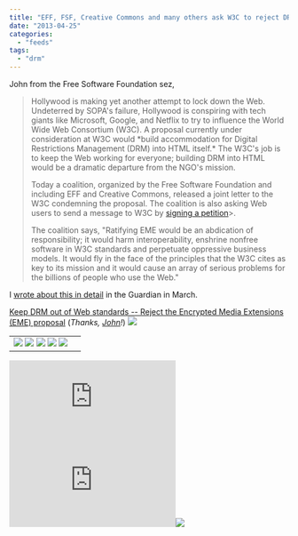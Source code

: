 ```yaml
---
title: "EFF, FSF, Creative Commons and many others ask W3C to reject DRM&nbsp;conspiracy"
date: "2013-04-25"
categories: 
  - "feeds"
tags: 
  - "drm"
---
```


John from the Free Software Foundation sez,

> Hollywood is making yet another attempt to lock down the Web. Undeterred by SOPA's failure, Hollywood is conspiring with tech giants like Microsoft, Google, and Netflix to try to influence the World Wide Web Consortium (W3C). A proposal currently under consideration at W3C would \*build accommodation for Digital Restrictions Management (DRM) into HTML itself.\* The W3C's job is to keep the Web working for everyone; building DRM into HTML would be a dramatic departure from the NGO's mission.
> 
> Today a coalition, organized by the Free Software Foundation and including EFF and Creative Commons, released a joint letter to the W3C condemning the proposal. The coalition is also asking Web users to send a message to W3C by [signing a petition](http://www.defectivebydesign.org/no-drm-in-html5)\>.
> 
> The coalition says, "Ratifying EME would be an abdication of responsibility; it would harm interoperability, enshrine nonfree software in W3C standards and perpetuate oppressive business models. It would fly in the face of the principles that the W3C cites as key to its mission and it would cause an array of serious problems for the billions of people who use the Web."

I [wrote about this in detail](http://www.guardian.co.uk/technology/blog/2013/mar/12/tim-berners-lee-drm-cory-doctorow) in the Guardian in March.

[Keep DRM out of Web standards -- Reject the Encrypted Media Extensions (EME) proposal](http://www.defectivebydesign.org/sign-on-against-drm-in-html) (_Thanks, [John](http://www.fsf.org/)!_) ![](images/mf.gif)

<table border="0"><tbody><tr><td valign="middle"><a href="http://share.feedsportal.com/share/twitter/?u=http%3A%2F%2Fboingboing.net%2F2013%2F04%2F25%2Feff-fsf-creative-commons-and.html&amp;t=EFF%2C+FSF%2C+Creative+Commons+and+many+others+ask+W3C+to+reject+DRM%C2%A0conspiracy"><img src="images/twitter.png" border="0"></a>&nbsp;<a href="http://share.feedsportal.com/share/facebook/?u=http%3A%2F%2Fboingboing.net%2F2013%2F04%2F25%2Feff-fsf-creative-commons-and.html&amp;t=EFF%2C+FSF%2C+Creative+Commons+and+many+others+ask+W3C+to+reject+DRM%C2%A0conspiracy"><img src="images/facebook.png" border="0"></a>&nbsp;<a href="http://share.feedsportal.com/share/linkedin/?u=http%3A%2F%2Fboingboing.net%2F2013%2F04%2F25%2Feff-fsf-creative-commons-and.html&amp;t=EFF%2C+FSF%2C+Creative+Commons+and+many+others+ask+W3C+to+reject+DRM%C2%A0conspiracy"><img src="images/linkedin.png" border="0"></a>&nbsp;<a href="http://share.feedsportal.com/share/gplus/?u=http%3A%2F%2Fboingboing.net%2F2013%2F04%2F25%2Feff-fsf-creative-commons-and.html&amp;t=EFF%2C+FSF%2C+Creative+Commons+and+many+others+ask+W3C+to+reject+DRM%C2%A0conspiracy"><img src="images/googleplus.png" border="0"></a>&nbsp;<a href="http://share.feedsportal.com/share/email/?u=http%3A%2F%2Fboingboing.net%2F2013%2F04%2F25%2Feff-fsf-creative-commons-and.html&amp;t=EFF%2C+FSF%2C+Creative+Commons+and+many+others+ask+W3C+to+reject+DRM%C2%A0conspiracy"><img src="images/email.png" border="0"></a></td><td valign="middle"></td></tr></tbody></table>

  
  
[![](http://da.feedsportal.com/r/164016365847/u/49/f/653965/c/35208/s/2b2a39f1/a2.img)](http://da.feedsportal.com/r/164016365847/u/49/f/653965/c/35208/s/2b2a39f1/a2.htm)![](http://pi.feedsportal.com/r/164016365847/u/49/f/653965/c/35208/s/2b2a39f1/a2t.img)![](http://feeds.feedburner.com/~r/boingboing/iBag/~4/lT1duCI_-Og)
